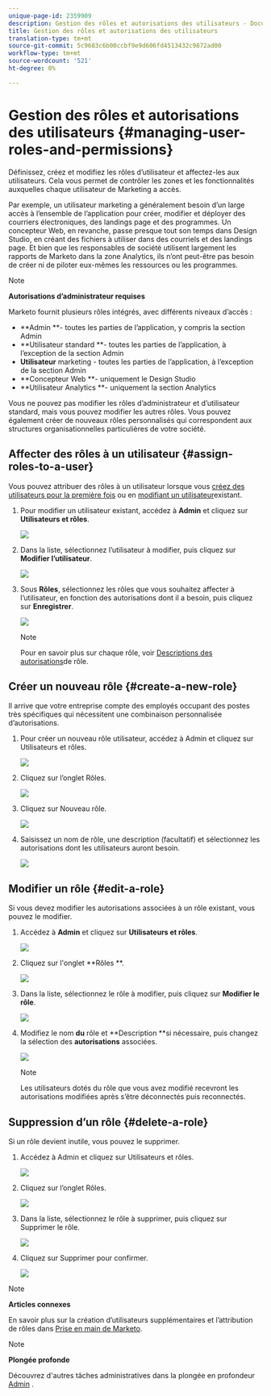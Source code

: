 ```yaml
---
unique-page-id: 2359909
description: Gestion des rôles et autorisations des utilisateurs - Documents marketing - Documentation du produit
title: Gestion des rôles et autorisations des utilisateurs
translation-type: tm+mt
source-git-commit: 5c9683c6b00ccbf9e9d606fd4513432c9872ad00
workflow-type: tm+mt
source-wordcount: '521'
ht-degree: 0%

---
```



# Gestion des rôles et autorisations des utilisateurs {#managing-user-roles-and-permissions}

Définissez, créez et modifiez les rôles d’utilisateur et affectez-les aux utilisateurs. Cela vous permet de contrôler les zones et les fonctionnalités auxquelles chaque utilisateur de Marketing a accès.

Par exemple, un utilisateur marketing a généralement besoin d’un large accès à l’ensemble de l’application pour créer, modifier et déployer des courriers électroniques, des landings page et des programmes. Un concepteur Web, en revanche, passe presque tout son temps dans Design Studio, en créant des fichiers à utiliser dans des courriels et des landings page. Et bien que les responsables de société utilisent largement les rapports de Marketo dans la zone Analytics, ils n’ont peut-être pas besoin de créer ni de piloter eux-mêmes les ressources ou les programmes.

>[!NOTE]
>
>**Autorisations d’administrateur requises**

Marketo fournit plusieurs rôles intégrés, avec différents niveaux d’accès :

* **Admin **- toutes les parties de l’application, y compris la section Admin
* **Utilisateur standard **- toutes les parties de l’application, à l’exception de la section Admin
* **Utilisateur** marketing - toutes les parties de l’application, à l’exception de la section Admin
* **Concepteur Web **- uniquement le Design Studio
* **Utilisateur Analytics **- uniquement la section Analytics

Vous ne pouvez pas modifier les rôles d’administrateur et d’utilisateur standard, mais vous pouvez modifier les autres rôles. Vous pouvez également créer de nouveaux rôles personnalisés qui correspondent aux structures organisationnelles particulières de votre société.

## Affecter des rôles à un utilisateur {#assign-roles-to-a-user}

Vous pouvez attribuer des rôles à un utilisateur lorsque vous [créez des utilisateurs pour la première fois](http://docs.marketo.com/display/DOCS/Create%2C+Delete%2C+Edit+and+Change+a+User+Role) ou en [modifiant un utilisateur](managing-marketo-users.md)existant.

1. Pour modifier un utilisateur existant, accédez à **Admin** et cliquez sur **Utilisateurs et rôles**.

   ![](assets/image2014-9-9-18-3a7-3a32.png)

1. Dans la liste, sélectionnez l’utilisateur à modifier, puis cliquez sur **Modifier l’utilisateur**.

   ![](assets/image2014-9-9-18-3a7-3a42.png)

1. Sous **Rôles**, sélectionnez les rôles que vous souhaitez affecter à l’utilisateur, en fonction des autorisations dont il a besoin, puis cliquez sur **Enregistrer**.

   ![](assets/image2014-9-9-18-3a7-3a57.png)

   >[!NOTE]
   >
   >Pour en savoir plus sur chaque rôle, voir [Descriptions des autorisations](managing-user-roles-and-permissions/descriptions-of-role-permissions.md)de rôle.

## Créer un nouveau rôle {#create-a-new-role}

Il arrive que votre entreprise compte des employés occupant des postes très spécifiques qui nécessitent une combinaison personnalisée d’autorisations.

1. Pour créer un nouveau rôle utilisateur, accédez à Admin et cliquez sur Utilisateurs et rôles.

   ![](assets/image2014-9-9-18-3a8-3a12.png)

1. Cliquez sur l’onglet Rôles.

   ![](assets/image2014-9-9-18-3a8-3a22.png)

1. Cliquez sur Nouveau rôle.

   ![](assets/image2014-9-9-18-3a8-3a38.png)

1. Saisissez un nom de rôle, une description (facultatif) et sélectionnez les autorisations dont les utilisateurs auront besoin.

   ![](assets/image2014-9-9-18-3a9-3a3.png)

## Modifier un rôle {#edit-a-role}

Si vous devez modifier les autorisations associées à un rôle existant, vous pouvez le modifier.

1. Accédez à **Admin** et cliquez sur **Utilisateurs et rôles**.

   ![](assets/image2014-9-9-18-3a9-3a15.png)

1. Cliquez sur l&#39;onglet **Rôles **.

   ![](assets/image2014-9-9-18-3a9-3a26.png)

1. Dans la liste, sélectionnez le rôle à modifier, puis cliquez sur **Modifier le rôle**.

   ![](assets/image2014-9-9-18-3a9-3a40.png)

1. Modifiez le nom **du** rôle et **Description **si nécessaire, puis changez la sélection des **autorisations** associées.

   ![](assets/image2014-9-9-18-3a10-3a3.png)

   >[!NOTE]
   >
   >Les utilisateurs dotés du rôle que vous avez modifié recevront les autorisations modifiées après s’être déconnectés puis reconnectés.

## Suppression d’un rôle {#delete-a-role}

Si un rôle devient inutile, vous pouvez le supprimer.

1. Accédez à Admin et cliquez sur Utilisateurs et rôles.

   ![](assets/image2014-9-9-18-3a10-3a15.png)

1. Cliquez sur l’onglet Rôles.

   ![](assets/image2014-9-9-18-3a10-3a27.png)

1. Dans la liste, sélectionnez le rôle à supprimer, puis cliquez sur Supprimer le rôle.

   ![](assets/image2014-9-9-18-3a10-3a39.png)

1. Cliquez sur Supprimer pour confirmer.

   ![](assets/image2014-9-9-18-3a10-3a50.png)

>[!NOTE]
>
>**Articles connexes**
>
>En savoir plus sur la création d’utilisateurs supplémentaires et l’attribution de rôles dans [Prise en main de Marketo](../../../getting-started.md).

>[!NOTE]
>
>**Plongée profonde**
>
>Découvrez d&#39;autres tâches administratives dans la plongée en profondeur [Admin](http://docs.marketo.com/display/docs/administration) .
